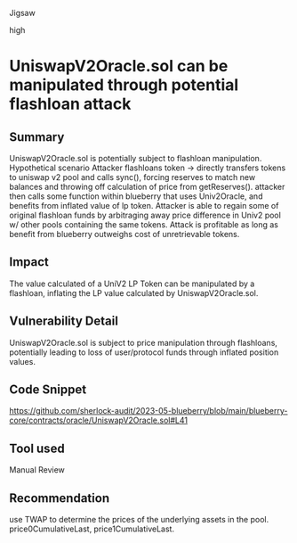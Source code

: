 Jigsaw

high

# UniswapV2Oracle.sol can be manipulated through potential flashloan attack

## Summary
UniswapV2Oracle.sol is potentially subject to flashloan manipulation. 
Hypothetical scenario
Attacker flashloans token -> directly transfers tokens to uniswap v2 pool and calls sync(), forcing reserves to match new balances and throwing off calculation of price from getReserves(). attacker then calls some function within blueberry that uses Univ2Oracle, and benefits from inflated value of lp token. Attacker is able to regain some of  original flashloan funds by arbitraging away price difference in Univ2 pool w/ other pools containing the same tokens. Attack is profitable as long as benefit from blueberry outweighs cost of unretrievable tokens. 

## Impact
The value calculated of a UniV2 LP Token can be manipulated by a flashloan, inflating the LP value calculated by UniswapV2Oracle.sol. 

## Vulnerability Detail
UniswapV2Oracle.sol is subject to price manipulation through flashloans, potentially leading to loss of user/protocol funds through inflated position values. 

## Code Snippet
https://github.com/sherlock-audit/2023-05-blueberry/blob/main/blueberry-core/contracts/oracle/UniswapV2Oracle.sol#L41

## Tool used

Manual Review

## Recommendation
use TWAP to determine the prices of the underlying assets in the pool.
price0CumulativeLast, price1CumulativeLast. 
